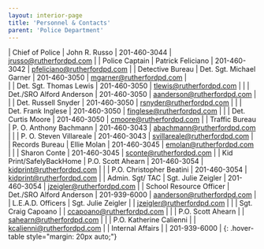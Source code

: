 ```yaml
---
layout: interior-page
title: 'Personnel & Contacts'
parent: 'Police Department'
---
```


| Chief of Police          | John R. Russo            | 201-460-3044 | jrusso@rutherfordpd.com |
| Police Captain           | Patrick Feliciano        | 201-460-3042 | pfeliciano@rutherfordpd.com  |
| Detective Bureau         | Det. Sgt. Michael Garner | 201-460-3050 | mgarner@rutherfordpd.com |  
|                          | Det. Sgt. Thomas Lewis   | 201-460-3050 | tlewis@rutherfordpd.com |
|                          | Det./SRO Alford Anderson | 201-460-3050 | aanderson@rutherfordpd.com |
|                          | Det. Russell Snyder      | 201-460-3050 | rsnyder@rutherfordpd.com |
|                          | Det. Frank Inglese       | 201-460-3050 | finglese@rutherfordpd.com |
|                          | Det. Curtis Moore        | 201-460-3050 | cmoore@rutherfordpd.com |
| Traffic Bureau           | P. O. Anthony Bachmann   | 201-460-3043 | abachmann@rutherfordpd.com |
|                          | P. O. Steven Villareale  | 201-460-3043 | svillareale@rutherfordpd.com |
| Records Bureau           | Ellie Molan              | 201-460-3045 | emolan@rutherfordpd.com |
|                          | Sharon Conte             | 201-460-3045 | sconte@rutherfordpd.com |
| Kid Print/SafelyBackHome | P.O. Scott Ahearn        | 201-460-3054 | kidprint@rutherfordpd.com |
|                          | P.O. Christopher Beatini | 201-460-3054 | kidprint@rutherfordpd.com |
| Admin. Sgt/ TAC          | Sgt. Julie Zeigler       | 201-460-3054 | jzeigler@rutherfordpd.com |
| School Resource Officer  | Det./SRO Alford Anderson | 201-939-6000 | aanderson@rutherfordpd.com |
| L.E.A.D. Officers        | Sgt. Julie Zeigler       |              | jzeigler@rutherfordpd.com |
|                          | Sgt. Craig Capoano       |              | ccapoano@rutherfordpd.com |
|                          | P.O. Scott Ahearn        |              | sahearn@rutherfordpd.com |
|                          | P.O. Katherine Calienni  |              | kcalienni@rutherfordpd.com |
| Internal Affairs         |                          | 201-939-6000 |
{: .hover-table style="margin: 20px auto;"}
